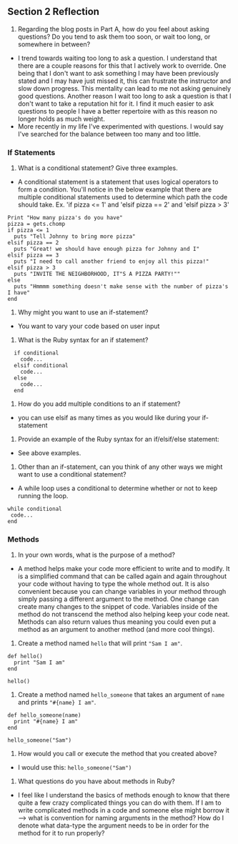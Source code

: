## Section 2 Reflection

1. Regarding the blog posts in Part A, how do you feel about asking questions? Do you tend to ask them too soon, or wait too long, or somewhere in between?
  * I trend towards waiting too long to ask a question. I understand that there are a couple reasons for this that I actively work to override. One being that I don't want to ask something I may have been previously stated and I may have just missed it, this can frustrate the instructor and slow down progress. This mentality can lead to me not asking genuinely good questions. Another reason I wait too long to ask a question is that I don't want to take a reputation hit for it. I find it much easier to ask questions to people I have a better repertoire with as this reason no longer holds as much weight.
  *  More recently in my life I've experimented with questions. I would say I've searched for the balance between too many and too little.

### If Statements

1. What is a conditional statement? Give three examples.
  * A conditional statement is a statement that uses logical operators to form a condition. You'll notice in the below example that there are multiple conditional statements used to determine which path the code should take.  Ex. 'if pizza <= 1' and 'elsif pizza == 2' and 'elsif pizza > 3'
  ```
  Print "How many pizza's do you have"
  pizza = gets.chomp
  if pizza <= 1
    puts "Tell Johnny to bring more pizza"
  elsif pizza == 2
    puts "Great! we should have enough pizza for Johnny and I"
  elsif pizza == 3
    puts "I need to call another friend to enjoy all this pizza!"
  elsif pizza > 3
    puts "INVITE THE NEIGHBORHOOD, IT"S A PIZZA PARTY!""
  else
    puts "Hmmmm something doesn't make sense with the number of pizza's I have"
  end
  ```

1. Why might you want to use an if-statement?
  * You want to vary your code based on user input


1. What is the Ruby syntax for an if statement?
```
  if conditional
    code...
  elsif conditional
    code...
  else
    code...
  end
```    


1. How do you add multiple conditions to an if statement?
  * you can use elsif as many times as you would like during your if-statement

1. Provide an example of the Ruby syntax for an if/elsif/else statement:
  *  See above examples.

1. Other than an if-statement, can you think of any other ways we might want to use a conditional statement?
  *  A while loop uses a conditional to determine whether or not to keep running the loop.
```
while conditional
 code...
end
```

### Methods

1. In your own words, what is the purpose of a method?
  * A method helps make your code more efficient to write and to modify. It is a simplified command that can be called again and again throughout your code without having to type the whole method out. It is also convenient because you can change variables in your method through simply passing a different argument to the method.  One change can create many changes to the snippet of code. Variables inside of the method do not transcend the method also helping keep your code neat. Methods can also return values thus meaning you could even put a method as an argument to another method (and more cool things).

1. Create a method named `hello` that will print `"Sam I am"`.
```
def hello()
  print "Sam I am"
end

hello()
```

1. Create a method named `hello_someone` that takes an argument of `name` and prints `"#{name} I am"`.

```
def hello_someone(name)
  print "#{name} I am"
end

hello_someone("Sam")
```

1. How would you call or execute the method that you created above?
  * I would use this: `hello_someone("Sam")`

1. What questions do you have about methods in Ruby?
  * I feel like I understand the basics of methods enough to know that there quite a few crazy complicated things you can do with them. If I am to write complicated methods in a code and someone else might borrow it --> what is convention for naming arguments in the method? How do I denote what data-type the argument needs to be in order for the method for it to run properly?

